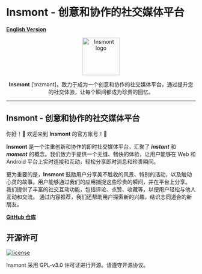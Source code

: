# Insmont - 创意和协作的社交媒体平台

**[English Version](README_EN.md)**

<p align="center">
    <a href="https://insmont.org.cn" target="_blank" rel="noopener noreferrer">
        <img width="100" src="https://insmont.org.cn/insmont_version_1.svg" alt="Insmont logo" />
    </a>
</p>

<p align="center"><b>Insmont</b> [ˈɪnzmənt]，致力于成为一个创意和协作的社交媒体平台，通过提升您的社交体验，让每个瞬间都成为珍贵的回忆。 </p>

---

## Insmont - 创意和协作的社交媒体平台

你好！👋 欢迎来到 **Insmont** 的官方帐号！🎉

**Insmont** 是一个注重创新和协作的即时社交媒体平台，汇聚了 ***instant*** 和 ***moment*** 的概念。我们致力于提供一个无缝、畅快的体验，让用户能够在 Web 和 Android 平台上实时连接和互动，轻松分享即时消息和珍贵瞬间。

更为重要的是，**Insmont** 鼓励用户分享美不胜收的风景、特别的活动，以及触动心灵的故事。用户能够通过我们的应用捕捉这些珍贵的瞬间，并在平台上分享。 我们提供了丰富的社交互动功能，包括评论、点赞、收藏等，以便用户轻松与他人互动和交流。 通过内容推荐，我们还帮助用户探索新的兴趣，结识志同道合的新朋友。

**[GitHub 仓库](https://github.com/Insmont/insmont-server)**

## 开源许可

[![license](https://img.shields.io/badge/license-GPL--3.0-da282a)](https://github.com/Insmont/insmont-server/blob/main/LICENSE)

Insmont 采用 GPL-v3.0 许可证进行开源。请遵守开源协议。
